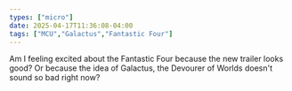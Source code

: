 ```yaml
---
types: ["micro"]
date: 2025-04-17T11:36:08-04:00
tags: ["MCU","Galactus","Fantastic Four"]
---
```

Am I feeling excited about the Fantastic Four because the new trailer looks good? Or because the idea of Galactus, the Devourer of Worlds doesn't sound so bad right now?